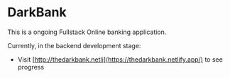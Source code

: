 # DarkBank

This is a ongoing Fullstack Online banking application.

Currently, in the backend development stage:

- Visit [http://thedarkbank.netli](https://thedarkbank.netlify.app/) to see progress
